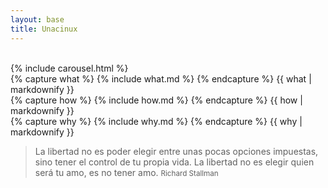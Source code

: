 ```yaml
---
layout: base
title: Unacinux
---
```


<br/>
{% include carousel.html %}


<div class="row">
  <div class="span4">
  {% capture what %}
    {% include what.md %}
  {% endcapture %}
  {{ what | markdownify }}
  </div>

  <div class="span4">
  {% capture how %}
    {% include how.md %}
  {% endcapture %}
  {{ how | markdownify }}
  </div>

  <div class="span4">
  {% capture  why %}
    {% include why.md %}
  {% endcapture %}
  {{ why | markdownify }}
  <blockquote>
   <p>La libertad no es poder elegir entre unas pocas opciones impuestas, sino tener el control de tu propia vida. La libertad no es elegir quien será tu amo, es no tener amo.</a>
   <small>Richard Stallman</small>
  </blockquote>
  </div>
</div>
